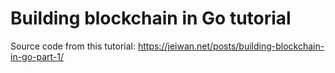 # Building blockchain in Go tutorial

Source code from this tutorial: https://jeiwan.net/posts/building-blockchain-in-go-part-1/

